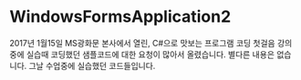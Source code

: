 # WindowsFormsApplication2
2017년 1월15일 MS광화문 본사에서 열린,
C#으로 맛보는 프로그램 코딩 첫걸음 강의중에 실습때 코딩했던 샘플코드에 대한 요청이 많아서 올렸습니다.
별다른 내용은 없습니다. 
그날 수업중에 실습했던 코드들입니다.
